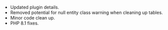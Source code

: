 * Updated plugin details.
* Removed potential for null entity class warning when cleaning up tables.
* Minor code clean up.
* PHP 8.1 fixes.